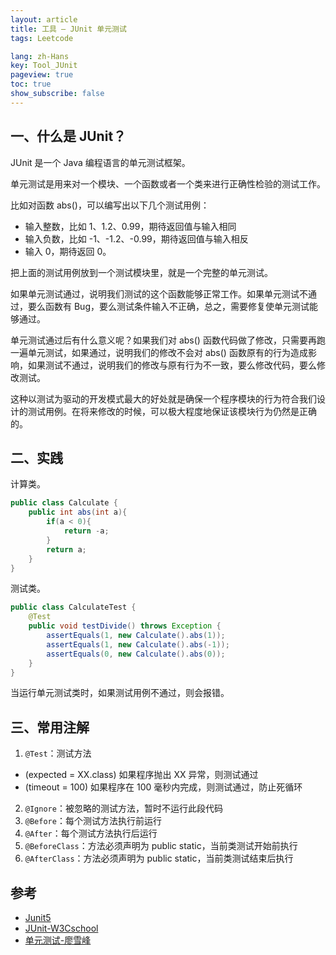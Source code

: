 ```yaml
---
layout: article
title: 工具 — JUnit 单元测试
tags: Leetcode

lang: zh-Hans
key: Tool_JUnit
pageview: true
toc: true
show_subscribe: false
---
```


## 一、什么是 JUnit？

JUnit 是一个 Java 编程语言的单元测试框架。

单元测试是用来对一个模块、一个函数或者一个类来进行正确性检验的测试工作。

比如对函数 abs()，可以编写出以下几个测试用例：

- 输入整数，比如 1、1.2、0.99，期待返回值与输入相同
- 输入负数，比如 -1、-1.2、-0.99，期待返回值与输入相反
- 输入 0，期待返回 0。

把上面的测试用例放到一个测试模块里，就是一个完整的单元测试。

如果单元测试通过，说明我们测试的这个函数能够正常工作。如果单元测试不通过，要么函数有 Bug，要么测试条件输入不正确，总之，需要修复使单元测试能够通过。

单元测试通过后有什么意义呢？如果我们对 abs() 函数代码做了修改，只需要再跑一遍单元测试，如果通过，说明我们的修改不会对 abs() 函数原有的行为造成影响，如果测试不通过，说明我们的修改与原有行为不一致，要么修改代码，要么修改测试。

这种以测试为驱动的开发模式最大的好处就是确保一个程序模块的行为符合我们设计的测试用例。在将来修改的时候，可以极大程度地保证该模块行为仍然是正确的。

## 二、实践

计算类。

```java
public class Calculate {
    public int abs(int a){
        if(a < 0){
            return -a;
        }
        return a;
    }
}
```

测试类。

```java
public class CalculateTest {
    @Test
    public void testDivide() throws Exception {
        assertEquals(1, new Calculate().abs(1));
        assertEquals(1, new Calculate().abs(-1));
        assertEquals(0, new Calculate().abs(0));
    }
} 
```

当运行单元测试类时，如果测试用例不通过，则会报错。

## 三、常用注解

1. `@Test`：测试方法
  - (expected = XX.class) 如果程序抛出 XX 异常，则测试通过
  - (timeout = 100) 如果程序在 100 毫秒内完成，则测试通过，防止死循环
2. `@Ignore`：被忽略的测试方法，暂时不运行此段代码
3. `@Before`：每个测试方法执行前运行
4. `@After`：每个测试方法执行后运行
5. `@BeforeClass`：方法必须声明为 public static，当前类测试开始前执行
6. `@AfterClass`：方法必须声明为 public static，当前类测试结束后执行

## 参考

- [Junit5](https://junit.org/junit5/)
- [JUnit-W3Cschool](https://www.w3cschool.cn/junit/fegu1hv3.html)
- [单元测试-廖雪峰](https://www.liaoxuefeng.com/wiki/0014316089557264a6b348958f449949df42a6d3a2e542c000/00143191629979802b566644aa84656b50cd484ec4a7838000)